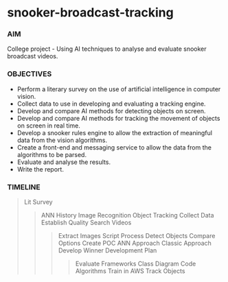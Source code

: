 # snooker-broadcast-tracking

### AIM ###

College project - Using AI techniques to analyse and evaluate snooker broadcast videos.

### OBJECTIVES ###

* Perform a literary survey on the use of artificial intelligence in computer vision.
* Collect data to use in developing and evaluating a tracking engine.
* Develop and compare AI methods for detecting objects on screen.
* Develop and compare AI methods for tracking the movement of objects on screen in real time.
* Develop a snooker rules engine to allow the extraction of meaningful data from the vision algorithms. 
* Create a front-end and messaging service to allow the data from the algorithms to be parsed.
* Evaluate and analyse the results.
* Write the report. 

### TIMELINE ###

> Lit Survey
> > ANN History
> > Image Recognition
> > Object Tracking
> Collect Data
> > Establish Quality
> > Search Videos
> > > Extract Images
> > > Script Process
> Detect Objects
> > Compare Options
> > Create POC
> > > ANN Approach
> > > Classic Approach
> > Develop Winner
> > > Development Plan
> > > > Evaluate Frameworks
> > > > Class Diagram
> > > Code Algorithms
> > > Train in AWS
> Track Objects
